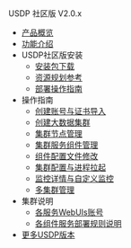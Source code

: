 <div class="sidebar_title icon_"> USDP 社区版 V2.0.x </div>   

* [产品概览](/usdp_community/2.0.x/README)
* [功能介绍](usdp_community/2.0.x/release_notes)
* USDP社区版安装
  * [安装包下载](usdp_community/plan&create/download)
  * [资源规划参考](usdp_community/plan&create/deploy_plan)
  * [部署操作指南](usdp_community/plan&create/install)
* 操作指南
  * [创建账号与证书导入](usdp_community/webconsole/license)
  * [创建大数据集群](usdp_community/webconsole/cluster_create)
  * [集群节点管理](usdp_community/webconsole/node)
  * [集群服务组件管理](usdp_community/webconsole/services)
  * [组件配置文件修改](usdp_community/webconsole/configration)
  * [集群配置与进程拉起](usdp_community/webconsole/cluster_service)
  * [监控详情与自定义监控](usdp_community/webconsole/monitor)
  * [多集群管理](usdp_community/webconsole/cluster_manager)
* 集群说明
  * [各服务WebUIs账号](usdp_community/2.0.x/cluster_notes/login)
  * [各组件服务部署规则说明](usdp_community/2.0.x/cluster_notes/rule)
* [更多USDP版本](/usdp_community/version_list)




